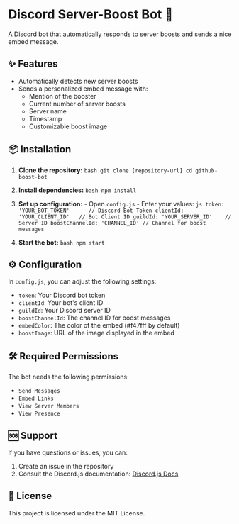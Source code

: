 # Discord Server-Boost Bot 🚀

A Discord bot that automatically responds to server boosts and sends a nice embed message.

## ✨ Features

- Automatically detects new server boosts
- Sends a personalized embed message with:
    - Mention of the booster
    - Current number of server boosts
    - Server name
    - Timestamp
    - Customizable boost image

## 📦 Installation

1. **Clone the repository:**
        ```bash
        git clone [repository-url]
        cd github-boost-bot
        ```

2. **Install dependencies:**
        ```bash
        npm install
        ```

3. **Set up configuration:**
        - Open `config.js`
        - Enter your values:
        ```js
        token: 'YOUR_BOT_TOKEN'      // Discord Bot Token
        clientId: 'YOUR_CLIENT_ID'   // Bot Client ID
        guildId: 'YOUR_SERVER_ID'    // Server ID
        boostChannelId: 'CHANNEL_ID' // Channel for boost messages
        ```

4. **Start the bot:**
        ```bash
        npm start
        ```

## ⚙️ Configuration

In `config.js`, you can adjust the following settings:

- `token`: Your Discord bot token
- `clientId`: Your bot's client ID
- `guildId`: Your Discord server ID
- `boostChannelId`: The channel ID for boost messages
- `embedColor`: The color of the embed (#f47fff by default)
- `boostImage`: URL of the image displayed in the embed

## 🛠️ Required Permissions

The bot needs the following permissions:
- `Send Messages`
- `Embed Links`
- `View Server Members`
- `View Presence`

## 🆘 Support

If you have questions or issues, you can:
1. Create an issue in the repository
2. Consult the Discord.js documentation: [Discord.js Docs](https://discord.js.org/)

## 📄 License

This project is licensed under the MIT License.